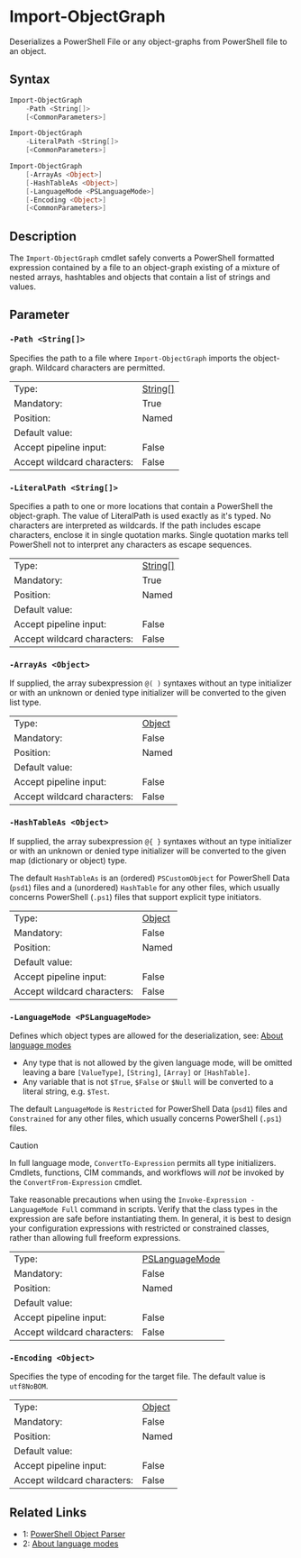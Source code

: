 <!-- markdownlint-disable MD033 -->
# Import-ObjectGraph

Deserializes a PowerShell File or any object-graphs from PowerShell file to an object.

## Syntax

```PowerShell
Import-ObjectGraph
    -Path <String[]>
    [<CommonParameters>]
```

```PowerShell
Import-ObjectGraph
    -LiteralPath <String[]>
    [<CommonParameters>]
```

```PowerShell
Import-ObjectGraph
    [-ArrayAs <Object>]
    [-HashTableAs <Object>]
    [-LanguageMode <PSLanguageMode>]
    [-Encoding <Object>]
    [<CommonParameters>]
```

## Description

The `Import-ObjectGraph` cmdlet safely converts a PowerShell formatted expression contained by a file
to an object-graph existing of a mixture of nested arrays, hashtables and objects that contain a list
of strings and values.

## Parameter

### <a id="-path">**`-Path <String[]>`**</a>

Specifies the path to a file where `Import-ObjectGraph` imports the object-graph.
Wildcard characters are permitted.

<table>
<tr><td>Type:</td><td><a href="https://docs.microsoft.com/en-us/dotnet/api/System.String[]">String[]</a></td></tr>
<tr><td>Mandatory:</td><td>True</td></tr>
<tr><td>Position:</td><td>Named</td></tr>
<tr><td>Default value:</td><td></td></tr>
<tr><td>Accept pipeline input:</td><td>False</td></tr>
<tr><td>Accept wildcard characters:</td><td>False</td></tr>
</table>

### <a id="-literalpath">**`-LiteralPath <String[]>`**</a>

Specifies a path to one or more locations that contain a PowerShell the object-graph.
The value of LiteralPath is used exactly as it's typed. No characters are interpreted as wildcards.
If the path includes escape characters, enclose it in single quotation marks. Single quotation marks tell
PowerShell not to interpret any characters as escape sequences.

<table>
<tr><td>Type:</td><td><a href="https://docs.microsoft.com/en-us/dotnet/api/System.String[]">String[]</a></td></tr>
<tr><td>Mandatory:</td><td>True</td></tr>
<tr><td>Position:</td><td>Named</td></tr>
<tr><td>Default value:</td><td></td></tr>
<tr><td>Accept pipeline input:</td><td>False</td></tr>
<tr><td>Accept wildcard characters:</td><td>False</td></tr>
</table>

### <a id="-arrayas">**`-ArrayAs <Object>`**</a>

If supplied, the array subexpression `@( )` syntaxes without an type initializer or with an unknown or
denied type initializer will be converted to the given list type.

<table>
<tr><td>Type:</td><td><a href="https://docs.microsoft.com/en-us/dotnet/api/System.Object">Object</a></td></tr>
<tr><td>Mandatory:</td><td>False</td></tr>
<tr><td>Position:</td><td>Named</td></tr>
<tr><td>Default value:</td><td></td></tr>
<tr><td>Accept pipeline input:</td><td>False</td></tr>
<tr><td>Accept wildcard characters:</td><td>False</td></tr>
</table>

### <a id="-hashtableas">**`-HashTableAs <Object>`**</a>

If supplied, the array subexpression `@{ }` syntaxes without an type initializer or with an unknown or
denied type initializer will be converted to the given map (dictionary or object) type.

The default `HashTableAs` is an (ordered) `PSCustomObject` for PowerShell Data (`psd1`) files and
a (unordered) `HashTable` for any other files, which usually concerns PowerShell (`.ps1`) files that
support explicit type initiators.

<table>
<tr><td>Type:</td><td><a href="https://docs.microsoft.com/en-us/dotnet/api/System.Object">Object</a></td></tr>
<tr><td>Mandatory:</td><td>False</td></tr>
<tr><td>Position:</td><td>Named</td></tr>
<tr><td>Default value:</td><td></td></tr>
<tr><td>Accept pipeline input:</td><td>False</td></tr>
<tr><td>Accept wildcard characters:</td><td>False</td></tr>
</table>

### <a id="-languagemode">**`-LanguageMode <PSLanguageMode>`**</a>

Defines which object types are allowed for the deserialization, see: [About language modes][2]

* Any type that is not allowed by the given language mode, will be omitted leaving a bare `[ValueType]`,
`[String]`, `[Array]` or `[HashTable]`.
* Any variable that is not `$True`, `$False` or `$Null` will be converted to a literal string, e.g. `$Test`.

The default `LanguageMode` is `Restricted` for PowerShell Data (`psd1`) files and `Constrained` for any
other files, which usually concerns PowerShell (`.ps1`) files.

> [!Caution]
>
> In full language mode, `ConvertTo-Expression` permits all type initializers. Cmdlets, functions,
> CIM commands, and workflows will *not* be invoked by the `ConvertFrom-Expression` cmdlet.
>
> Take reasonable precautions when using the `Invoke-Expression -LanguageMode Full` command in scripts.
> Verify that the class types in the expression are safe before instantiating them. In general, it is
> best to design your configuration expressions with restricted or constrained classes, rather than
> allowing full freeform expressions.

<table>
<tr><td>Type:</td><td><a href="https://docs.microsoft.com/en-us/dotnet/api/System.Management.Automation.PSLanguageMode">PSLanguageMode</a></td></tr>
<tr><td>Mandatory:</td><td>False</td></tr>
<tr><td>Position:</td><td>Named</td></tr>
<tr><td>Default value:</td><td></td></tr>
<tr><td>Accept pipeline input:</td><td>False</td></tr>
<tr><td>Accept wildcard characters:</td><td>False</td></tr>
</table>

### <a id="-encoding">**`-Encoding <Object>`**</a>

Specifies the type of encoding for the target file. The default value is `utf8NoBOM`.

<table>
<tr><td>Type:</td><td><a href="https://docs.microsoft.com/en-us/dotnet/api/System.Object">Object</a></td></tr>
<tr><td>Mandatory:</td><td>False</td></tr>
<tr><td>Position:</td><td>Named</td></tr>
<tr><td>Default value:</td><td></td></tr>
<tr><td>Accept pipeline input:</td><td>False</td></tr>
<tr><td>Accept wildcard characters:</td><td>False</td></tr>
</table>

## Related Links

* 1: [PowerShell Object Parser][1]
* 2: [About language modes][2]

[1]: https://github.com/iRon7/ObjectGraphTools/blob/main/Docs/ObjectParser.md "PowerShell Object Parser"
[2]: https://learn.microsoft.com/en-us/powershell/module/microsoft.powershell.core/about/about_language_modes "About language modes"

[comment]: <> (Created with Get-MarkdownHelp: Install-Script -Name Get-MarkdownHelp)
